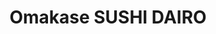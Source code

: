---
layout: place
title: "Omakase SUSHI DAIRO"
permalink: /new-york/new-york/omakase-sushi-dairo.html
stateAbbr: NY
stateName: New York
cityName: New York
seo:
  name: "Omakase SUSHI DAIRO"
  type: Restaurant
  links: https://omakasesushidairo.com/
description: "Looking for sushi in New York, New York? Check out Omakase SUSHI DAIRO for a delightful Japanese dining experience. Enjoy a variety of sushi and other dishes..."
place_id: ChIJub3k-H9ZwokReqic2hvVbgE
photos:
  - name: >-
      places/ChIJub3k-H9ZwokReqic2hvVbgE/photos/AeeoHcImgf9LpC-cCjw4Nu4JW9Nyh8uz7ZaD9mPC5ep_kqUG48uboBSb4QMk1MmnLS3Pj4zWLs2ZQGWBcTEfGvAc4enFWFaflIldAzaI350LXsxQRij9yz35lgTEyXGOLiM-YIqvWJCQJYQ2afQoCo8pG43D19fYOevAAoybaJIt3057n0wEHa2HbcfYEOvzUlhVupUlgTBBENSXFpWs-gI8_6Xl352TTUDG7AHTjuXKyI529-tj5fOdL4QbNiDuKJWU8pDYLMa4N-JsijKjbpF4q_wJ3nvQ_mls2B-3HGNiSkouhg
    widthPx: 3024
    heightPx: 4032
    authorAttributions:
      - displayName: Omakase SUSHI DAIRO
        uri: https://maps.google.com/maps/contrib/117400791848514979572
        photoUri: >-
          https://lh3.googleusercontent.com/a/ACg8ocJ8t9FZyC38BYtNMPIk8ubWxLHG881eyi37-S3mMSRrwdycmg=s100-p-k-no-mo
    flagContentUri: >-
      https://www.google.com/local/imagery/report/?cb_client=maps_api_places.places_api&image_key=!1e10!2sAF1QipOXrQ3j3bHBuZqfvYikLajw7gyeHI9akaWa8D6S&hl=en-US
    googleMapsUri: >-
      https://www.google.com/maps/place//data=!3m4!1e2!3m2!1sAF1QipOXrQ3j3bHBuZqfvYikLajw7gyeHI9akaWa8D6S!2e10!4m2!3m1!1s0x89c2597ff8e4bdb9:0x16ed51bda9ca87a
  - name: >-
      places/ChIJub3k-H9ZwokReqic2hvVbgE/photos/AeeoHcLeeVIHWWoM9exB7arE0K_YmoBLRXDgocg-pHBE_-kQaUYszXeeAwbETACjlUL_m_wd7W36Jp-WH5HO0ACKWC3yRgXloRvtOMCI64mHN9Yt62_zMCgGopXWCleeQO623xL-BRGEJEwq_CILXwrZsHkgrtg_y55c-eciqQat3JKAYwAAxVVBEl5_zDJPkESaHc2VzvqH8bEUxfYG3DUNY1uhP-kbLmMvY0SkYeBrtBh-DDusVkdNWD8yR2cEr1AGz-2YL5vynniQBaFg6D3XwGuIRhT6HOiYb_AFTUMxC832CA
    widthPx: 3024
    heightPx: 4032
    authorAttributions:
      - displayName: Omakase SUSHI DAIRO
        uri: https://maps.google.com/maps/contrib/117400791848514979572
        photoUri: >-
          https://lh3.googleusercontent.com/a/ACg8ocJ8t9FZyC38BYtNMPIk8ubWxLHG881eyi37-S3mMSRrwdycmg=s100-p-k-no-mo
    flagContentUri: >-
      https://www.google.com/local/imagery/report/?cb_client=maps_api_places.places_api&image_key=!1e10!2sAF1QipPQoK_RjTpHtQRpNkBmnTWlFqqrow26TDTIHZFT&hl=en-US
    googleMapsUri: >-
      https://www.google.com/maps/place//data=!3m4!1e2!3m2!1sAF1QipPQoK_RjTpHtQRpNkBmnTWlFqqrow26TDTIHZFT!2e10!4m2!3m1!1s0x89c2597ff8e4bdb9:0x16ed51bda9ca87a
  - name: >-
      places/ChIJub3k-H9ZwokReqic2hvVbgE/photos/AeeoHcLQ0KWVAiUwV-QO1Syr6EKHppxaDy9FR2GDFwemDYPbnB9OTqgKE8WOlDJfO09uXpK3dzzOvSYq-QLJXQERZAwG7ZX_fYBsP4mvhFVFhgkZjkaavz1pjkWhlH9TWKKQkAVuknwGhaYYNbvIw9lbSSRZ7w0ildMSxmY0L5nihqFAe9do3jz9sUL_YCFu_o0uakZp3NZHt1HiyBS0wt7cvMijykDGplwnUIn4OtBuZ8YqTcEPNghZaW9UG_4f8p-BD3GgrPmG-UuK7Pu-8_yprs6uTn99EImdUAr3R_I8QqqiBIL1mjEom07Mz_P1fAdFaqYpx0ytnze_yiJMPFWj-XEa1NhFsTxDQTXH9aDRPPz8f2rtyOaglZeRofypmVL72g_noPrU48woI9Ia_7aR9GNKdDtMTIm5JFulfMIZw_Q4vQ
    widthPx: 4032
    heightPx: 3024
    authorAttributions:
      - displayName: Chester Brown
        uri: https://maps.google.com/maps/contrib/107441294567599632183
        photoUri: >-
          https://lh3.googleusercontent.com/a/ACg8ocI1FgMrmDg9CaLsW3nTqMvlGcQae852rGZPf13tNyKO8U31Og=s100-p-k-no-mo
    flagContentUri: >-
      https://www.google.com/local/imagery/report/?cb_client=maps_api_places.places_api&image_key=!1e10!2sCIHM0ogKEICAgICz7LmrIA&hl=en-US
    googleMapsUri: >-
      https://www.google.com/maps/place//data=!3m4!1e2!3m2!1sCIHM0ogKEICAgICz7LmrIA!2e10!4m2!3m1!1s0x89c2597ff8e4bdb9:0x16ed51bda9ca87a
  - name: >-
      places/ChIJub3k-H9ZwokReqic2hvVbgE/photos/AeeoHcKCBvY3ML0Jc3-jKr5rh2J0Od2hZ1kdvA9VEcHXzalmhsq3PBTjPk7F1iN6kEoPCVYWY8dCJ-YyGUu46nJ75v57sKX_1gyvIEY39tpDSFvVEAgTCoXM6xMgr3gjMg2ooJVC-Eo-hQyTZCPwYRb5Za4EcffD-N3giVgoyWd7ydRUsSuKsV5YZPwi5vu7oZv622lsSWMjtqAYaceqxLRyWhOXd5QJojZzi9upG8d_f5mRcVorGQTxAzbG18jACwJ2KSlYTpS-a3k5bU480YUgzlYbTyhr4LqMgzugIb2AQ6PhElKsvKInyIYZlXsZ_yZcryQdMFcAAWX1ncInR0-W5g-0Y77gaaharjkmAKQDXnh81bSPOTPCDV4qC8cKQv3QyrcuypQ-xpYnuJtX_5_3GpzcA-AAVkiYvKG0OZoWLFdI3A4n
    widthPx: 3614
    heightPx: 4800
    authorAttributions:
      - displayName: Libinski 0G
        uri: https://maps.google.com/maps/contrib/118441664754890020601
        photoUri: >-
          https://lh3.googleusercontent.com/a-/ALV-UjXdRsXvnnThXbi7WZN4gxyRQvFV7K46daA3fe18V2nE1s0A7sE=s100-p-k-no-mo
    flagContentUri: >-
      https://www.google.com/local/imagery/report/?cb_client=maps_api_places.places_api&image_key=!1e10!2sCIHM0ogKEICAgICX0oWnlgE&hl=en-US
    googleMapsUri: >-
      https://www.google.com/maps/place//data=!3m4!1e2!3m2!1sCIHM0ogKEICAgICX0oWnlgE!2e10!4m2!3m1!1s0x89c2597ff8e4bdb9:0x16ed51bda9ca87a
  - name: >-
      places/ChIJub3k-H9ZwokReqic2hvVbgE/photos/AeeoHcIh3t-UXchz7f8eu0jNlsCQR0ooU8rA-rrEBkF9y7SGZxDuY95IeSPrSKpfn5SYScWN6dEJh1xCh_9wDh6MDtjM32PI7ekb3aXz3EOUbyYXmbUwKiNkv_aAwWQzAPqY2x7Pld10tDkEqVhgEWG08sA-CsHOdnxUyOtRBvpJi6lGCM7cMENSkucW-mBpCd8P5lIZlQbYeV73FV4OCl0bXso6lOafBqLyt8B8orJbaWIyMZlGyj4JbrU44vx66D-VzAIzUweIcer-xytUPaoluzHGQCZMZpFEGcOcG5nf2MJ4lO5orN3GYp1QfXPBH1A-bK9s3By8k0qaMcCKSV88ie11HIcwLzkIGc_r_IrJ2G9fpVgHo1uJ2AYeIG_ld4ll95eFT9U-4T4URN6HFClmOMJhSa6LC-UOVftY6356Xc5IFA
    widthPx: 4032
    heightPx: 3024
    authorAttributions:
      - displayName: Molly Li
        uri: https://maps.google.com/maps/contrib/101484180163964863594
        photoUri: >-
          https://lh3.googleusercontent.com/a/ACg8ocJkrK88cNCJComLaXrPBu1nSoON151cocMqsNh8kA8pwBnGNw=s100-p-k-no-mo
    flagContentUri: >-
      https://www.google.com/local/imagery/report/?cb_client=maps_api_places.places_api&image_key=!1e10!2sCIHM0ogKEICAgICD6qvLSg&hl=en-US
    googleMapsUri: >-
      https://www.google.com/maps/place//data=!3m4!1e2!3m2!1sCIHM0ogKEICAgICD6qvLSg!2e10!4m2!3m1!1s0x89c2597ff8e4bdb9:0x16ed51bda9ca87a
  - name: >-
      places/ChIJub3k-H9ZwokReqic2hvVbgE/photos/AeeoHcLBeKpJuzyuY0CY0P3qSI0gEHwWhL1mdQV-UbFVLxwXXFxfQgK5SyUQDtpzPtFE9Cy3eFSGy8tZJVu_krPuPA1KAIJRrf2S9EHjzh04pk7qNuiCag7WVUGgPqlROr0xZJYHc0AMPEGNA2DCig6iFVZCx2BbtqMe0GpD1ngOC4MkkpBGcjNL5PwtTgfef3opJmeQDvlKGNUgy6De1FU_NQvPM2ti2QdnRjkAd2MTyrzu_UqIgPyx0fW7UFr1EPtcGDY8T5qsnv7OmTqupTK0x6ZWnfVJPj_gEQtY_85Nlc8Tdkp9HfA5WGH_nMz99boE8o16DJW3sKIj92w806Cft7J11Dbz7P06_M3JgtIxKRqS7hslk_7QMGNhlz5B7V1sclPGv0HoglaQ2WFSeL3IFOdPaCj-OoVgYhi2xDZ4FpU
    widthPx: 3614
    heightPx: 4800
    authorAttributions:
      - displayName: Libinski 0G
        uri: https://maps.google.com/maps/contrib/118441664754890020601
        photoUri: >-
          https://lh3.googleusercontent.com/a-/ALV-UjXdRsXvnnThXbi7WZN4gxyRQvFV7K46daA3fe18V2nE1s0A7sE=s100-p-k-no-mo
    flagContentUri: >-
      https://www.google.com/local/imagery/report/?cb_client=maps_api_places.places_api&image_key=!1e10!2sCIHM0ogKEICAgICX0oWnLg&hl=en-US
    googleMapsUri: >-
      https://www.google.com/maps/place//data=!3m4!1e2!3m2!1sCIHM0ogKEICAgICX0oWnLg!2e10!4m2!3m1!1s0x89c2597ff8e4bdb9:0x16ed51bda9ca87a
  - name: >-
      places/ChIJub3k-H9ZwokReqic2hvVbgE/photos/AeeoHcKYDYD_mJHUGK0ax8j1no_U9fydAD_EgrYN7de5Znh1ZkWIaEFDoZONcGBq874yOKDZk6vNxZ7DBsA-ZB8ukNtZ-MhJ0YHIcxBB4Rriq_Xly4QU3FDcCyqR3cISs-LmR5TNude-Mgye0J3U762TEmLdBGAJcASLITiCol54zLSGMR_6UovRpT_nyqs2eItiamuWNg6LW8rQOtNfouGfSJRlIV50Hl9-E9s98iICEhJc5OsndOmk5WhxSltTaXY6QBYd6PI3DlTn7jxc5aqU4GzWArzJtAGFGbtcxLsLN4mWdg
    widthPx: 2048
    heightPx: 1536
    authorAttributions:
      - displayName: Omakase SUSHI DAIRO
        uri: https://maps.google.com/maps/contrib/117400791848514979572
        photoUri: >-
          https://lh3.googleusercontent.com/a/ACg8ocJ8t9FZyC38BYtNMPIk8ubWxLHG881eyi37-S3mMSRrwdycmg=s100-p-k-no-mo
    flagContentUri: >-
      https://www.google.com/local/imagery/report/?cb_client=maps_api_places.places_api&image_key=!1e10!2sAF1QipNuijwvA4FXTWqgMBpSQ9fMTvLRp7-Bm7Db2rGD&hl=en-US
    googleMapsUri: >-
      https://www.google.com/maps/place//data=!3m4!1e2!3m2!1sAF1QipNuijwvA4FXTWqgMBpSQ9fMTvLRp7-Bm7Db2rGD!2e10!4m2!3m1!1s0x89c2597ff8e4bdb9:0x16ed51bda9ca87a
  - name: >-
      places/ChIJub3k-H9ZwokReqic2hvVbgE/photos/AeeoHcKSeikivkY8S5JdmQTRGtdetikazgrljK3DIT_52G6VZ9dycPyK8hYdM5-TW1ueqswe5S-M8rmJBQTZfiAKt91doW1prNmU5skxIxEa8I1ANcBPFxpKnV4H7Hfzz22FdGhRtVo6zMvkQhEWpeeSK9UK_O0jI-VfEcpeWMTVHkRGaaEWCCFOnaPJxMSgZV92OecGSwiX73eTnMT4UX2LTrjwJuWz-lp-QF21QbGKf46sfkRMDzvvKiVxFVFUvc6EqwzGg4XAfqGRdnrHrKe7PEqCD2cMJf1MVwxUUVMxaSUtKYzO4QO3gfIkfbvlOAt3LS2jB2NXeyx8eYfiWTSee4ixDuhahkpr3L9N7Cknl-N3jBQXtN-E4zRoeMccan7kTS-4wMLEDTrQLmSkD_8P5gZsudDb6KetnKasEkZxYl36ig
    widthPx: 3024
    heightPx: 4032
    authorAttributions:
      - displayName: A J
        uri: https://maps.google.com/maps/contrib/103297097610903481690
        photoUri: >-
          https://lh3.googleusercontent.com/a/ACg8ocIdeokeUWl1DUcyjZEJbb4OwN3xKE6xot0d9rd44PlCxwy5e5wo=s100-p-k-no-mo
    flagContentUri: >-
      https://www.google.com/local/imagery/report/?cb_client=maps_api_places.places_api&image_key=!1e10!2sCIHM0ogKEICAgID3udyOfA&hl=en-US
    googleMapsUri: >-
      https://www.google.com/maps/place//data=!3m4!1e2!3m2!1sCIHM0ogKEICAgID3udyOfA!2e10!4m2!3m1!1s0x89c2597ff8e4bdb9:0x16ed51bda9ca87a
  - name: >-
      places/ChIJub3k-H9ZwokReqic2hvVbgE/photos/AeeoHcKSXCVoXo_kagLrrnLozxGFu8VMNn-BT6-lDhePwX5HI3MLROpMmR57tYjilhoVNXqr0aEs_r3F7hJT6C7NXiJB8SVfd-C1dzBmpk07Y9BmROI6fYGkGp9_fFJsB_P_54sxd26jXMYZdAh-2N_dvgjU2IFGBoyswlBNuRUQFZqigDoX6QRonuPXyH813zvWN8ujYXiB0e0HPM54YkNmrwyjRj8DLL1x4T9sbfD4UUiP0ki1WPEyR-pm8zm8DHPBNRr33EPGtsTazv1pgnhuyohbhuO6G30BkvQmlLzStopqO6PmRHwbwRd4N5U_vXDIxyMi83ILs8dOkP1Tt5SpC7purbdNgUtq-5X6qE5mXJOKzyvT0ZVM3OnQBPrrA6op1tX3WqJKS_RDrBtk_rsSeoAJNT0TEpnAW2YzPN4OZiGsVAY
    widthPx: 3024
    heightPx: 4032
    authorAttributions:
      - displayName: A J
        uri: https://maps.google.com/maps/contrib/103297097610903481690
        photoUri: >-
          https://lh3.googleusercontent.com/a/ACg8ocIdeokeUWl1DUcyjZEJbb4OwN3xKE6xot0d9rd44PlCxwy5e5wo=s100-p-k-no-mo
    flagContentUri: >-
      https://www.google.com/local/imagery/report/?cb_client=maps_api_places.places_api&image_key=!1e10!2sCIHM0ogKEICAgID3udyO_AE&hl=en-US
    googleMapsUri: >-
      https://www.google.com/maps/place//data=!3m4!1e2!3m2!1sCIHM0ogKEICAgID3udyO_AE!2e10!4m2!3m1!1s0x89c2597ff8e4bdb9:0x16ed51bda9ca87a
  - name: >-
      places/ChIJub3k-H9ZwokReqic2hvVbgE/photos/AeeoHcIHq_5vN_zr06CpBYMfe6v02_e6DT3D9QqEeWNn6GRRtztTB0lOOVNU-elhQTGOYUjxA37pI93ZL5S3t-PBckYJ6ZbCSr-BrbojekXd6MFdX6_XVnxZ9Jl2aRN8aktcbGep9ckveHCxFioHJOoxSFdqfTIL10HsmnVY8TqoHNQx7v0Gg60n8g2cAiXJf9ZxHN-NNRSHZ-CtH-fHBp-L1CjiUTDPTThDGSfcv7DX1JHv_jvwEN96lkjtrW0QNmKqjge4dc4qD8absKp6JM5wqEpfSiJbKHAwl9ZZecgRrN8OlvayWLp0rwBeGGDp4-xciXSI_jT-21xTHyKeawAbBGIGWDbk3l2YuUoRdapMslCOzetixT75QhOq89Wtd1vF1dSMSGp6FyoJ_0eo7yWMJsvlkDDzSsmgOXoKFOSG6lo
    widthPx: 4032
    heightPx: 3024
    authorAttributions:
      - displayName: Adam Goulburn
        uri: https://maps.google.com/maps/contrib/115967061969964165477
        photoUri: >-
          https://lh3.googleusercontent.com/a/ACg8ocKMOO0YKgW2zzLkgDJVWTdi1TY_ECMN7R659bCvnrpxtOJw=s100-p-k-no-mo
    flagContentUri: >-
      https://www.google.com/local/imagery/report/?cb_client=maps_api_places.places_api&image_key=!1e10!2sCIHM0ogKEICAgIDB-ufwUw&hl=en-US
    googleMapsUri: >-
      https://www.google.com/maps/place//data=!3m4!1e2!3m2!1sCIHM0ogKEICAgIDB-ufwUw!2e10!4m2!3m1!1s0x89c2597ff8e4bdb9:0x16ed51bda9ca87a
address: 208 3rd Ave, New York, NY 10003, USA
street: 208 3rd Ave
city: New York
state: NY
zip: '10003'
country: USA
neighborhood: null
latitude: '40.736025'
longitude: '-73.985435'
accessibility_options:
  wheelchairAccessibleParking: false
  wheelchairAccessibleSeating: true
business_status: OPERATIONAL
name: Omakase SUSHI DAIRO
google_maps_links:
  directionsUri: >-
    https://www.google.com/maps/dir//''/data=!4m7!4m6!1m1!4e2!1m2!1m1!1s0x89c2597ff8e4bdb9:0x16ed51bda9ca87a!3e0
  placeUri: https://maps.google.com/?cid=103254157084633210
  writeAReviewUri: >-
    https://www.google.com/maps/place//data=!4m3!3m2!1s0x89c2597ff8e4bdb9:0x16ed51bda9ca87a!12e1
  reviewsUri: >-
    https://www.google.com/maps/place//data=!4m4!3m3!1s0x89c2597ff8e4bdb9:0x16ed51bda9ca87a!9m1!1b1
  photosUri: >-
    https://www.google.com/maps/place//data=!4m3!3m2!1s0x89c2597ff8e4bdb9:0x16ed51bda9ca87a!10e5
primary_type: Sushi Restaurant
opening_hours:
  regular: null
  current: null
secondary_opening_hours:
  regular:
    weekdayDescriptions: null
    type: null
  current:
    weekdayDescriptions: null
    type: null
phone: (212) 529-4193
price_level: null
price_range: $50 &ndash; $100
rating: '4.8'
rating_count: 263
website: https://omakasesushidairo.com/
reviews:
  - name: >-
      places/ChIJub3k-H9ZwokReqic2hvVbgE/reviews/ChZDSUhNMG9nS0VJQ0FnSURQZ2VmN0FREAE
    relativePublishTimeDescription: 4 months ago
    rating: 2
    text:
      text: >-
        The worst Omakase I’ve ever had in my life.


        We went with the sushi dinner set for $160. The first course was miso
        soup, which I usually love, but this one was about three times saltier.
        The first appetizer tasted like canned tuna cat food. The sashimi was
        objectively mid one after the other. The best part was the uni, the uni
        was incredible. The hand roll was disappointing.


        The green tea ice cream was great, and I doubt they made that in house.


        there are so many good Omakase places in the city and I really regret
        coming to this one.
      languageCode: en
    originalText:
      text: >-
        The worst Omakase I’ve ever had in my life.


        We went with the sushi dinner set for $160. The first course was miso
        soup, which I usually love, but this one was about three times saltier.
        The first appetizer tasted like canned tuna cat food. The sashimi was
        objectively mid one after the other. The best part was the uni, the uni
        was incredible. The hand roll was disappointing.


        The green tea ice cream was great, and I doubt they made that in house.


        there are so many good Omakase places in the city and I really regret
        coming to this one.
      languageCode: en
    authorAttribution:
      displayName: Wenlan
      uri: https://www.google.com/maps/contrib/102379664536376980876/reviews
      photoUri: >-
        https://lh3.googleusercontent.com/a-/ALV-UjWavlBVKQ2xsafcN7a8DPRmcsyFN66H1IPqnP1A88uNCrrsZIG_=s128-c0x00000000-cc-rp-mo-ba6
    publishTime: '2024-12-02T23:06:41.792849Z'
    flagContentUri: >-
      https://www.google.com/local/review/rap/report?postId=ChZDSUhNMG9nS0VJQ0FnSURQZ2VmN0FREAE&d=17924085&t=1
    googleMapsUri: >-
      https://www.google.com/maps/reviews/data=!4m6!14m5!1m4!2m3!1sChZDSUhNMG9nS0VJQ0FnSURQZ2VmN0FREAE!2m1!1s0x89c2597ff8e4bdb9:0x16ed51bda9ca87a
  - name: >-
      places/ChIJub3k-H9ZwokReqic2hvVbgE/reviews/ChZDSUhNMG9nS0VJQ0FnSUQzdWR5T1hBEAE
    relativePublishTimeDescription: 4 months ago
    rating: 3
    text:
      text: >-
        I was excited to try a new omakase place in the area and I had a friend
        in town who also enjoys omakase, however the experience was just
        mediocre. I really enjoy small plates as part of the omakase experience
        but some of the flavor combinations missed the mark for me.  The fish
        itself was good and fresh so I think next time I would just go a la cart
        and order the sushi platters.
      languageCode: en
    originalText:
      text: >-
        I was excited to try a new omakase place in the area and I had a friend
        in town who also enjoys omakase, however the experience was just
        mediocre. I really enjoy small plates as part of the omakase experience
        but some of the flavor combinations missed the mark for me.  The fish
        itself was good and fresh so I think next time I would just go a la cart
        and order the sushi platters.
      languageCode: en
    authorAttribution:
      displayName: A J
      uri: https://www.google.com/maps/contrib/103297097610903481690/reviews
      photoUri: >-
        https://lh3.googleusercontent.com/a/ACg8ocIdeokeUWl1DUcyjZEJbb4OwN3xKE6xot0d9rd44PlCxwy5e5wo=s128-c0x00000000-cc-rp-mo-ba3
    publishTime: '2024-11-16T16:40:17.317657Z'
    flagContentUri: >-
      https://www.google.com/local/review/rap/report?postId=ChZDSUhNMG9nS0VJQ0FnSUQzdWR5T1hBEAE&d=17924085&t=1
    googleMapsUri: >-
      https://www.google.com/maps/reviews/data=!4m6!14m5!1m4!2m3!1sChZDSUhNMG9nS0VJQ0FnSUQzdWR5T1hBEAE!2m1!1s0x89c2597ff8e4bdb9:0x16ed51bda9ca87a
  - name: >-
      places/ChIJub3k-H9ZwokReqic2hvVbgE/reviews/ChZDSUhNMG9nS0VJQ0FnSUR2a05EMFJ3EAE
    relativePublishTimeDescription: 3 months ago
    rating: 5
    text:
      text: >-
        If you like Japanese food this it a must try. Small bright location and
        the sashimi amazing. I’m using it as a business lunch spot because the
        food is excellent and it’s close to Union Square.
      languageCode: en
    originalText:
      text: >-
        If you like Japanese food this it a must try. Small bright location and
        the sashimi amazing. I’m using it as a business lunch spot because the
        food is excellent and it’s close to Union Square.
      languageCode: en
    authorAttribution:
      displayName: AnaTracey Hawkins
      uri: https://www.google.com/maps/contrib/105059234726337568877/reviews
      photoUri: >-
        https://lh3.googleusercontent.com/a/ACg8ocLKYqg6t9yMYQdMfBSUMunhIoCip9MBBlWpDJ47LQWoy7drFg=s128-c0x00000000-cc-rp-mo-ba3
    publishTime: '2024-12-16T17:53:13.659896Z'
    flagContentUri: >-
      https://www.google.com/local/review/rap/report?postId=ChZDSUhNMG9nS0VJQ0FnSUR2a05EMFJ3EAE&d=17924085&t=1
    googleMapsUri: >-
      https://www.google.com/maps/reviews/data=!4m6!14m5!1m4!2m3!1sChZDSUhNMG9nS0VJQ0FnSUR2a05EMFJ3EAE!2m1!1s0x89c2597ff8e4bdb9:0x16ed51bda9ca87a
  - name: >-
      places/ChIJub3k-H9ZwokReqic2hvVbgE/reviews/ChZDSUhNMG9nS0VJQ0FnTUNnMHJLTWZREAE
    relativePublishTimeDescription: a month ago
    rating: 2
    text:
      text: >-
        I'm surprised that this place has such a high rating. I agree with other
        reviews that the food was overall not good. The appetizer for the
        Omakase included over-boiled shrimp with butter on it, and shredded
        imitation crab. Far from a sophisticated presentation of high quality
        fish that I expect while paying for a 140 per person Omakase. The sushi
        itself was also mediocre at best. Try somewhere else, I say.
      languageCode: en
    originalText:
      text: >-
        I'm surprised that this place has such a high rating. I agree with other
        reviews that the food was overall not good. The appetizer for the
        Omakase included over-boiled shrimp with butter on it, and shredded
        imitation crab. Far from a sophisticated presentation of high quality
        fish that I expect while paying for a 140 per person Omakase. The sushi
        itself was also mediocre at best. Try somewhere else, I say.
      languageCode: en
    authorAttribution:
      displayName: Charles Bradley
      uri: https://www.google.com/maps/contrib/116146354978616849661/reviews
      photoUri: >-
        https://lh3.googleusercontent.com/a/ACg8ocJv_WY7MFkZQ06-mDuDH14-qyt2-Ffrd2iHnOAYRUJbbxidBppg=s128-c0x00000000-cc-rp-mo
    publishTime: '2025-02-15T15:29:06.046205Z'
    flagContentUri: >-
      https://www.google.com/local/review/rap/report?postId=ChZDSUhNMG9nS0VJQ0FnTUNnMHJLTWZREAE&d=17924085&t=1
    googleMapsUri: >-
      https://www.google.com/maps/reviews/data=!4m6!14m5!1m4!2m3!1sChZDSUhNMG9nS0VJQ0FnTUNnMHJLTWZREAE!2m1!1s0x89c2597ff8e4bdb9:0x16ed51bda9ca87a
  - name: >-
      places/ChIJub3k-H9ZwokReqic2hvVbgE/reviews/ChdDSUhNMG9nS0VJQ0FnSUN4MktpRXlnRRAB
    relativePublishTimeDescription: a year ago
    rating: 5
    text:
      text: >-
        We did the Omakase meal and it was superb. The fishes were different and
        tasted great with no dip. The appetizers were great and unique as well.
        And that brown sugar ice cream! A must get if you love bubble tea. It’s
        so creamy. Great way for us to end our last day at NYC.
      languageCode: en
    originalText:
      text: >-
        We did the Omakase meal and it was superb. The fishes were different and
        tasted great with no dip. The appetizers were great and unique as well.
        And that brown sugar ice cream! A must get if you love bubble tea. It’s
        so creamy. Great way for us to end our last day at NYC.
      languageCode: en
    authorAttribution:
      displayName: Kristina Bolt
      uri: https://www.google.com/maps/contrib/105672747271200871834/reviews
      photoUri: >-
        https://lh3.googleusercontent.com/a-/ALV-UjWCpqGMLawNSRA70LWwPeKUcFqzx-Z1x3d1Yp3UgmrBZpwSIUmrRQ=s128-c0x00000000-cc-rp-mo-ba5
    publishTime: '2023-05-10T01:08:17.282123Z'
    flagContentUri: >-
      https://www.google.com/local/review/rap/report?postId=ChdDSUhNMG9nS0VJQ0FnSUN4MktpRXlnRRAB&d=17924085&t=1
    googleMapsUri: >-
      https://www.google.com/maps/reviews/data=!4m6!14m5!1m4!2m3!1sChdDSUhNMG9nS0VJQ0FnSUN4MktpRXlnRRAB!2m1!1s0x89c2597ff8e4bdb9:0x16ed51bda9ca87a
parking_options: null
payment_options:
  acceptsCreditCards: true
  acceptsDebitCards: true
  acceptsCashOnly: false
  acceptsNfc: true
allow_dogs: null
curbside_pickup: null
delivery: true
dine_in: true
good_for_children: false
good_for_groups: null
good_for_sports: false
live_music: false
menu_for_children: false
outdoor_seating: null
reservable: true
restroom: true
serves_beer: true
serves_breakfast: null
serves_brunch: null
serves_cocktails: null
serves_coffee: true
serves_dinner: true
serves_dessert: true
serves_lunch: true
serves_vegetarian_food: null
serves_wine: true
takeout: true
summary: null

---